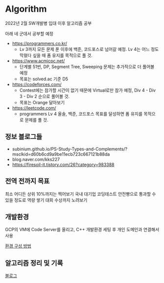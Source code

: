 # Algorithm

2022년 2월 SW개발병 입대 이후 알고리즘 공부

아래 네 군데서 공부할 예정

 - https://programmers.co.kr/
     * Lv 3까지 모든 문제 푼 이후에 백준, 코드포스로 넘어갈 예정. Lv 4는 어느 정도 막혔다 싶을 때 폼 유지를 목적으로 풀 것.
 - https://www.acmicpc.net/
     * 단계별 51번, DP, Segment Tree, Sweeping 문제는 추가적으로 더 풀어볼 예정
     * 목표는 solved.ac 기준 D5
 - https://codeforces.com/
     * Contest에는 참가할 시간이 없기 때문에 Virtual로만 참가 예정, Div 4 - Div 3 - Div 2 순으로 풀어볼 것.
     * 목표는 Orange 달아보기
 - https://leetcode.com/
     * programmers Lv 4 올솔, 백준, 코드포스 목표를 달성하면 폼 유지를 목적으로 문제를 풀 것.


## 정보 블로그들
 - subinium.github.io/PS-Study-Types-and-Complements/?msclkid=d60b6cd9a9be11ecb723c667121b88da
 - blog.naver.com/kks227
 - https://firesoil-it.tistory.com/26?category=983388

## 전역 전까지 목표
최소 어디든 상위 10%까지는 찍어보기
국내 대기업 코딩테스트 안전빵으로 통과할 수 있을 정도로 역량 쌓기
대회 수상까지 노려보기

## 개발환경
GCP의 VM에 Code Server를 올리고, C++ 개발환경 세팅 후 개인 도메인과 연결해서 사용

[환경 구성 방법](https://blog.hyelie.site/entry/GCP-VS-Code-Server?category=947331)

## 알고리즘 정리 및 기록
[블로그](https://blog.hyelie.site)
